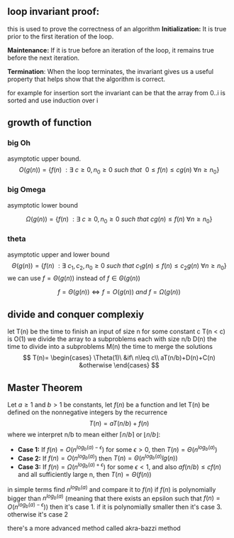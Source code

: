 ## loop invariant proof:
this is used to prove the correctness of an algorithm
**Initialization:** It is true prior to the first iteration of the loop.

**Maintenance:** If it is true before an iteration of the loop, it remains true before the
next iteration.

**Termination**: When the loop terminates, the invariant gives us a useful property
that helps show that the algorithm is correct.

for example for insertion sort the invariant can be that the array from 0..i is sorted
and use induction over i
## growth of function

### big Oh

asymptotic upper bound.
$$O(g(n))=\{f(n)\ :\exists\  c\ge 0,n_0\ge 0\ such\ that\ \ 
0\leq f(n) \leq cg(n)\ \forall n\ge n_0\}$$

### big Omega 

asymptotic lower bound

$$\Omega (g(n))=\{f(n)\ :\exists\  c\ge 0,n_0\ge 0\ such\ that\ 
 cg(n)\leq f(n)\ \forall n\ge n_0\}$$



### theta 

asymptotic upper and lower bound
$$\Theta (g(n))=\{f(n)\ :\exists\  c_1,c_2,n_0\ge 0\ such\ that\ 
 c_1g(n)\leq f(n)\leq c_2g(n)\ \forall n\ge n_0\}$$
 we can use $f=\Theta (g(n))$ instead of $f \in \Theta (g(n))$

$$f= \Theta (g(n)) \iff f=O(g(n))\ and\ f=\Omega (g(n))$$



## divide and conquer complexiy

let T(n) be the time to finish an input of size n
for some constant c T(n < c) is O(1)
we divide the array to a subproblems each with size n/b
D(n) the time to divide into a subproblems
M(n) the time to merge the solutions
$$
T(n)=
\begin{cases}
    \Theta(1)\ &if\ n\leq c\\ 
    aT(n/b)+D(n)+C(n) &otherwise
\end{cases}
$$

## Master Theorem

Let $a\ge 1$ and $b\gt 1$ be constants, let $f(n)$ be a function and let T(n) be defined on the nonnegative integers by the recurrence
$$T(n)=aT(n/b)+f(n)$$
where we interpret n/b to mean either $\lceil n/b \rceil$ or $\lfloor{n/b}\rfloor$:
- **Case 1:** If $f(n)=O(n^{ log_b(a)-\epsilon})$ for some $\epsilon\gt 0$, then $T(n) =\Theta(n^{log_b(a)})$
- **Case 2:** If $f(n)=O(n^{log_b(a)})$ then $T(n)=\Theta (n^{log_b(a)}lg(n))$
- **Case 3:** If $f(n)= \Omega (n^{log_b(a)+\epsilon})$ for some $\epsilon\lt 1$, and also $af(n/b)\le cf(n)$ and all sufficiently large n, then 
$T(n)=\Theta (f(n))$

in simple terms find $n^{log_b(a)}$ and compare it to $f(n)$ if $f(n)$ is polynomially bigger than $n^{log_b(a)}$ (meaning that there exists an epsilon such that $f(n)=O(n^{log_b(a)-\epsilon})$)
then it's case 1. if it is polynomially smaller then it's case 3. otherwise it's case 2

there's a more advanced method called akra-bazzi method
